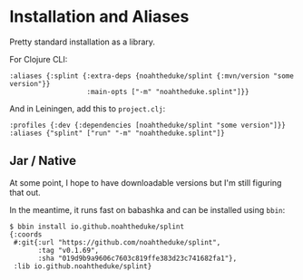# Installation and Aliases

Pretty standard installation as a library.

For Clojure CLI:

```
:aliases {:splint {:extra-deps {noahtheduke/splint {:mvn/version "some version"}}
                   :main-opts ["-m" "noahtheduke.splint"]}}
```

And in Leiningen, add this to `project.clj`:

```
:profiles {:dev {:dependencies [noahtheduke/splint "some version"]}}
:aliases {"splint" ["run" "-m" "noahtheduke.splint"]}
```

## Jar / Native

At some point, I hope to have downloadable versions but I'm still figuring that
out.

In the meantime, it runs fast on babashka and can be installed using `bbin`:

```
$ bbin install io.github.noahtheduke/splint
{:coords
 #:git{:url "https://github.com/noahtheduke/splint",
       :tag "v0.1.69",
       :sha "019d9b9a9606c7603c819ffe383d23c741682fa1"},
 :lib io.github.noahtheduke/splint}
```
